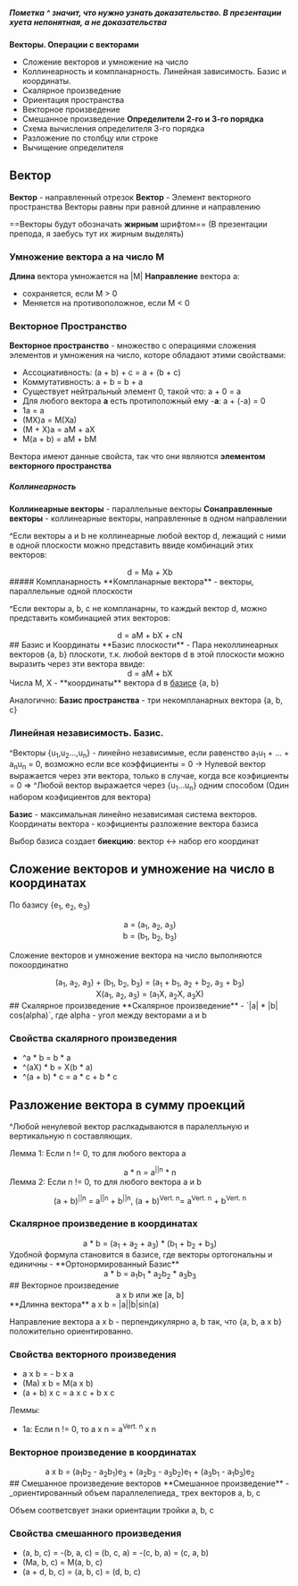 ##### Пометка ^ значит, что нужно узнать доказательство. В презентации хуета непонятная, а не доказательства

**Векторы. Операции с векторами**
- Сложение векторов и умножение на число
- Коллинеарность и компланарность. Линейная зависимость. Базис и координаты.
- Скалярное произведение
- Ориентация пространства
- Векторное произведение
- Смешанное произведение
**Определители 2-го и 3-го порядка**
- Схема вычисления определителя 3-го порядка
- Разложение по столбцу или строке
- Вычищение определителя

## Вектор
**Вектор** - направленный отрезок
**Вектор** - Элемент векторного пространства
Векторы равны при равной длинне и направлению

==Векторы будут обозначать **жирным** шрифтом== (В презентации препода, я заебусь тут их жирным выделять)
### Умножение вектора a на число M
**Длина** вектора умножается на |M|
**Направление** вектора а:
- сохраняется, если M > 0
- Меняется на противоположное, если M < 0

### Векторное Пространство
**Векторное пространство** - множество с операциями сложения элементов и умножения на число, которе обладают этими свойствами:
- Ассоциативность: (a + b) + c = a + (b + c)
- Коммутативность: a + b = b + a
- Существует нейтральный элемент 0, такой что: a + 0 = a
- Для любого вектора **а** есть протиположный ему -**a**: a + (-a) = 0
- 1a = a
- (MX)a = M(Xa)
- (M + X)a = aM + aX
- M(a + b) = aM + bM

Вектора имеют данные свойста, так что они являются **элементом векторного пространства**

##### Коллинеарность
**Коллинеарные векторы** - параллельные векторы
**Сонаправленные векторы** - коллинеарные векторы, направленные в одном направлении

^Если векторы a и b не коллинеарные любой вектор d, лежащий с ними в одной плоскости можно представить ввиде комбинаций этих векторов:
<center>d = Ma + Xb</center>
##### Компланарность
**Компланарные вектора** - векторы, параллельные одной плоскости

^Если векторы a, b, c не компланарны, то каждый вектор d, можно представить комбинацией этих векторов:
<center>d = aM + bX + cN</center>
## Базис и Координаты
**Базис плоскости** - Пара неколлинеарных векторов {a, b} плоскоти, т.к. любой векторв d в этой плоскости можно выразить через эти вектора ввиде:
<center>d = aM + bX</center>
Числа M, X - **координаты** вектора d в <u>базисе</u> {a, b}

Аналогично:
**Базис пространства** - три некомпланарных вектора {a, b, c}

### Линейная независимость. Базис.
^Векторы {u<sub>1</sub>,u<sub>2</sub>...,u<sub>n</sub>} - линейно независимые, если равенство a<sub>1</sub>u<sub>1</sub> + ... + a<sub>n</sub>u<sub>n</sub> = 0, возможно если все коэффициенты = 0
-> Нулевой вектор выражается через эти вектора, только в случае, когда все коэфициенты = 0
=> ^Любой вектор выражается через {u<sub>1</sub>...u<sub>n</sub>} одним способом (Один набором коэфициентов для вектора)

**Базис** - максимальная линейно независимая система векторов.
Координаты вектора - коэфициенты разложение вектора базиса

Выбор базиса создает **биекцию**:
вектор <-> набор его координат

## Сложение векторов и умножение на число в координатах

По базису {e<sub>1</sub>, e<sub>2</sub>, e<sub>3</sub>}
<center>a = (a<sub>1</sub>, a<sub>2</sub>, a<sub>3</sub>)</center>
<center>b = (b<sub>1</sub>, b<sub>2</sub>, b<sub>3</sub>)</center>

Сложение векторов и умножение вектора на число выполняются покоординатно
<center>(a<sub>1</sub>, a<sub>2</sub>, a<sub>3</sub>) + (b<sub>1</sub>, b<sub>2</sub>, b<sub>3</sub>) = (a<sub>1</sub> + b<sub>1</sub>, a<sub>2</sub> + b<sub>2</sub>, a<sub>3</sub> + b<sub>3</sub>)</center>
<center>X(a<sub>1</sub>, a<sub>2</sub>, a<sub>3</sub>) = (a<sub>1</sub>X, a<sub>2</sub>X, a<sub>3</sub>X)</center>
## Скалярное произведение
**Скалярное произведение** - `|a| * |b| cos(alpha)`, где alpha - угол между векторами a и b

### Свойства скалярного произведения
- ^a * b = b * a
- ^(aX) * b = X(b * a)
- ^(a + b) * c = a * c + b * c

## Разложение вектора в сумму проекций
^Любой ненулевой вектор раслкадываются в паралелльную и вертикальную n составляющих.

Лемма 1: Если n != 0, то для любого вектора а
	<center>a * n = a<sup>||n</sup> * n</center>
Лемма 2: Если n != 0, то для любого вектора a и b
<center>(a + b)<sup>||n</sup> = a<sup>||n</sup> + b<sup>||n</sup>, (a + b)<sup>Vert. n</sup>= a<sup>Vert. n</sup> + b<sup>Vert. n</sup></center>

### Скалярное произведение в координатах
<center>a * b = (a<sub>1</sub> + a<sub>2</sub> + a<sub>3</sub>) * (b<sub>1</sub> + b<sub>2</sub> + b<sub>3</sub>)</centeR>
Удобной формула становится в базисе, где векторы ортогональны и единичны - **Ортонормированный Базис**
<center>a * b = a<sub>1</sub>b<sub>1</sub> * a<sub>2</sub>b<sub>2</sub> * a<sub>3</sub>b<sub>3</sub></center>
## Векторное произведение
<center>a x b или же [a, b]</center>
**Длинна вектора** a x b = |a||b|sin(a)

Направление вектора a x b - перпендикулярно a, b так, что {a, b, a x b} положительно ориентированно.

### Свойства векторного произведения
- a x b = - b x a
- (Ma) x b = M(a x b)
- (a + b) x c = a x c + b x c

Леммы:
- 1а: Если n != 0, то a x n = a<sup>Vert. n</sup> x n

### Векторное произведение в координатах
<center>a x b = (a<sub>1</sub>b<sub>2</sub> - a<sub>2</sub>b<sub>1</sub>)e<sub>3</sub> + (a<sub>2</sub>b<sub>3</sub> - a<sub>3</sub>b<sub>2</sub>)e<sub>1</sub> + (a<sub>3</sub>b<sub>1</sub> - a<sub>1</sub>b<sub>3</sub>)e<sub>2</sub></center>
## Смешанное произведение векторов
**Смешанное произведение** - _ориентированный объем параллелепиеда_ трех векторов a, b, c

Объем соответсвует знаки ориентации тройки a, b, c

### Cвойства смешанного произведения
- (a, b, c) = -(b, a, c) = (b, c, a) = -(c, b, a) = (c, a, b)
- (Ma, b, c) = M(a, b, c)
- (a + d, b, c) = (a, b, c) = (d, b, c)